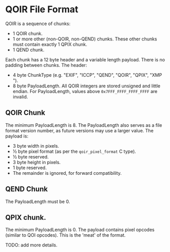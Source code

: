 # QOIR File Format

QOIR is a sequence of chunks:

- 1 QOIR chunk.
- 1 or more other (non-QOIR, non-QEND) chunks. These other chunks must contain
  exactly 1 QPIX chunk.
- 1 QEND chunk.

Each chunk has a 12 byte header and a variable length payload. There is no
padding between chunks. The header:

- 4 byte ChunkType (e.g. "EXIF", "ICCP", "QEND", "QOIR", "QPIX", "XMP ").
- 8 byte PayloadLength. All QOIR integers are stored unsigned and little
  endian. For PayloadLength, values above `0x7FFF_FFFF_FFFF_FFFF` are invalid.


## QOIR Chunk

The minimum PayloadLength is 8. The PayloadLength also serves as a file format
version number, as future versions may use a larger value. The payload is:

- 3 byte width in pixels.
- ½ byte pixel format (as per the `qoir_pixel_format` C type).
- ½ byte reserved.
- 3 byte height in pixels.
- 1 byte reserved.
- The remainder is ignored, for forward compatibility.


## QEND Chunk

The PayloadLength must be 0.


## QPIX chunk.

The minimum PayloadLength is 0. The payload contains pixel opcodes (similar to
QOI opcodes). This is the 'meat' of the format.

TODO: add more details.
